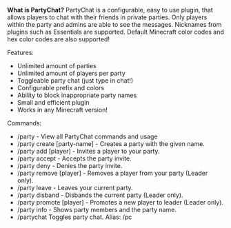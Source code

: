 **What is PartyChat?**
PartyChat is a configurable, easy to use plugin, that allows players to chat with their friends in private parties. 
Only players within the party and admins are able to see the messages. Nicknames from plugins such as Essentials are supported. 
Default Minecraft color codes and hex color codes are also supported!

Features:
- Unlimited amount of parties
- Unlimited amount of players per party
- Toggleable party chat (just type in chat!)
- Configurable prefix and colors
- Ability to block inappropriate party names
- Small and efficient plugin
- Works in any Minecraft version!

Commands:
- /party - View all PartyChat commands and usage
- /party create [party-name] - Creates a party with the given name.
- /party add [player] - Invites a player to your party.
- /party accept - Accepts the party invite.
- /party deny - Denies the party invite.
- /party remove [player] - Removes a player from your party (Leader only).
- /party leave - Leaves your current party.
- /party disband - Disbands the current party (Leader only).
- /party promote [player] - Promotes a new player to leader (Leader only).
- /party info - Shows party members and the party name.
- /partychat Toggles party chat. Alias: /pc
